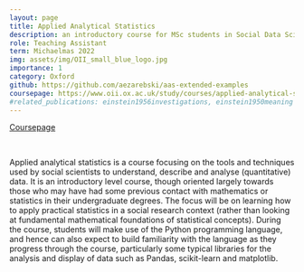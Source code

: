 ```yaml
---
layout: page
title: Applied Analytical Statistics
description: an introductory course for MSc students in Social Data Science
role: Teaching Assistant
term: Michaelmas 2022
img: assets/img/OII_small_blue_logo.jpg
importance: 1
category: Oxford
github: https://github.com/aezarebski/aas-extended-examples
coursepage: https://www.oii.ox.ac.uk/study/courses/applied-analytical-statistics/
#related_publications: einstein1956investigations, einstein1950meaning
---
```


[Coursepage](https://www.oii.ox.ac.uk/study/courses/applied-analytical-statistics/)

<div class="row ml-1 mr-1 p-0">
        <div class="github-icon">
            <div class="icon" data-toggle="tooltip" title="Code Repository">
            <a href="https://github.com/aezarebski/aas-extended-examples"><i class="fab fa-github gh-icon"></i></a>
            </div>
        </div>
</div>
<br/>


Applied analytical statistics is a course focusing on the tools and techniques used by social scientists to understand, describe and analyse (quantitative) data. It is an introductory level course, though oriented largely towards those who may have had some previous contact with mathematics or statistics in their undergraduate degrees. The focus will be on learning how to apply practical statistics in a social research context (rather than looking at fundamental mathematical foundations of statistical concepts). During the course, students will make use of the Python programming language, and hence can also expect to build familiarity with the language as they progress through the course, particularly some typical libraries for the analysis and display of data such as Pandas, scikit-learn and matplotlib.


